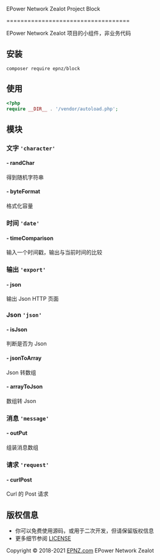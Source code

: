 EPower Network Zealot Project Block

===================================

EPower Network Zealot 项目的小组件，非业务代码

## 安装

~~~
composer require epnz/block
~~~

## 使用

~~~php
<?php
require __DIR__ . '/vendor/autoload.php'; 
~~~

## 模块

### 文字 `'character'`

#### - randChar

得到随机字符串

#### - byteFormat

格式化容量

### 时间 `'date'`

#### - timeComparison

输入一个时间戳，输出与当前时间的比较

### 输出 `'export'`

#### - json

输出 Json HTTP 页面

### Json `'json'`

#### - isJson

判断是否为 Json

#### - jsonToArray

Json 转数组

#### - arrayToJson

数组转 Json

### 消息 `'message'`

#### - outPut

组装消息数组

### 请求 `'request'` 

#### - curlPost

Curl 的 Post 请求

## 版权信息

 * 你可以免费使用源码，或用于二次开发，但请保留版权信息
 * 更多细节参阅 [LICENSE](LICENSE)

Copyright &copy; 2018-2021 [EPNZ.com](http://www.epnz.com) EPower Network Zealot
